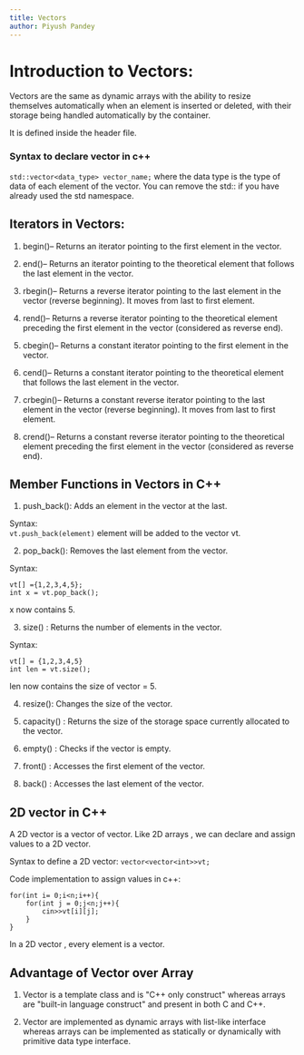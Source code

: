 ```yaml
---
title: Vectors
author: Piyush Pandey
---
```


 # Introduction to Vectors:
 
 Vectors are the same as dynamic arrays with the ability to resize themselves automatically when an element is inserted or deleted, with their storage being handled automatically by the container. 

 It is defined inside the <vector> header file.

### Syntax to declare vector in c++

 `std::vector<data_type> vector_name;`
 where the data type is the type of data of each element of the vector. You can remove the std:: if you have already used the std namespace.





## Iterators in Vectors:
 1. begin()– Returns an iterator pointing to the first element in the vector.  

2. end()– Returns an iterator pointing to the theoretical element that follows the last element in the vector.

 3. rbegin()– Returns a reverse iterator pointing to the last    element in the vector (reverse beginning). It moves from last to first element.

 4. rend()– Returns a reverse iterator pointing to the theoretical element preceding the first element in the vector (considered as reverse end).

 5. cbegin()– Returns a constant iterator pointing to the first element in the vector.

 6. cend()– Returns a constant iterator pointing to the theoretical element that follows the last element in the vector.

 7. crbegin()– Returns a constant reverse iterator pointing to the last element in the vector (reverse beginning). It moves from last to first element.

 8. crend()– Returns a constant reverse iterator pointing to the theoretical element preceding the first element in the vector (considered as reverse end).

 ## Member Functions in Vectors in C++

1. push_back(): Adds an element in the vector at the last.

Syntax:  
`vt.push_back(element)`
element will be added to the vector vt.

2. pop_back():  Removes the last element from the vector.

Syntax:  
```
vt[] ={1,2,3,4,5};
int x = vt.pop_back();
```
x now contains 5.

3. size() :     Returns the number of elements in the vector. 

Syntax:  
```
vt[] = {1,2,3,4,5}
int len = vt.size();
```
len now contains the size of vector = 5.

4. resize():    Changes the size of the vector.

5. capacity() : Returns the size of the storage space currently allocated to the vector.

6. empty() :   Checks if the vector is empty.

7. front() :  Accesses the first element of the vector.

8. back() :   Accesses the last element of the vector. 

## 2D vector in C++

A 2D vector is a vector of vector. Like 2D arrays , we can declare and assign values to a 2D vector.

Syntax to define a 2D vector: 
`vector<vector<int>>vt;`

Code implementation to assign values in c++: 

```
for(int i= 0;i<n;i++){
    for(int j = 0;j<n;j++){
        cin>>vt[i][j];
    }
}
```
In a 2D vector , every element is a vector.

## Advantage of Vector over Array

1.  Vector is a template class and is "C++ only construct" whereas arrays are "built-in language construct" and present in both C and C++.

2.  Vector are implemented as dynamic arrays with list-like interface whereas arrays can be implemented as statically or dynamically with primitive data type interface.